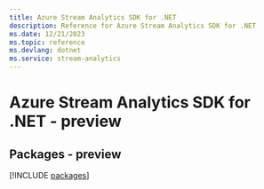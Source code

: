 ```yaml
---
title: Azure Stream Analytics SDK for .NET
description: Reference for Azure Stream Analytics SDK for .NET
ms.date: 12/21/2023
ms.topic: reference
ms.devlang: dotnet
ms.service: stream-analytics
---
```

# Azure Stream Analytics SDK for .NET - preview
## Packages - preview
[!INCLUDE [packages](stream-analytics-index.md)]